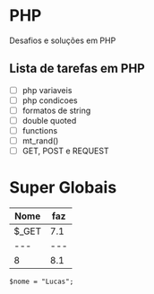 # PHP
 Desafios e soluções em PHP

## Lista de tarefas em PHP
- [ ] php variaveis
- [ ] php condicoes
- [ ] formatos de string
- [ ] double quoted
- [ ] functions
- [ ] mt_rand()
- [ ] GET, POST e REQUEST
# Super Globais

Nome | faz 
---|---
$_GET| 7.1
---|---
8 | 8.1 

```
$nome = "Lucas";

```
